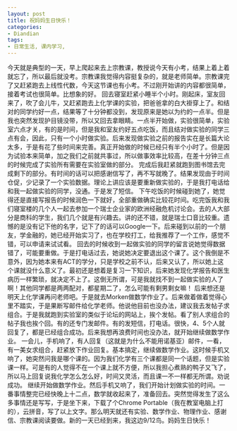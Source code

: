 ```yaml
---
layout: post
title: 祝妈妈生日快乐！
categories:
- Diandian
tags:
- 日常生活, 课内学习, 
---
```

今天就是典型的一天，早上爬起来去上宗教课，教授说今天有小考，结果上着上着就忘了，所以最后就没考。宗教课我觉得内容挺复杂的，就是老师简单。宗教课完了又赶紧跑去上线性代数，今天这节课也有小考。不过刚开始讲的内容都很简单，接着考试也很简单。比想象的好。 回去寝室赶紧小睡半个小时。刚起床，室友回来了，吹了会儿牛，又赶紧跑去上化学课的实验，把爸爸拿的白大褂穿上了。和结对的同学约好一点，结果等了十分钟都没到，发现原来是她以为约的一点半。但是我也突然发现护目镜没带，所以又回去拿眼睛。一点半开始做，实验很简单，实验室六点才关，有的是时间，但是我和室友约好五点吃饭，而且结对做实验的同学三点有会，因此，只有一个小时做实验。后来发现做实验之前的报告实在是长篇大论太多，于是有花了些时间来完善。真正开始做的时候已经只有半个小时了。但是因为试验本来简单，加之我们之前就共事过，所以做事效率比较高，在差十分钟三点的时候完成了实验所有需要在实验室做的部分。 完成后我赶紧就跑到图书馆去完成剩下的部分。有时间的话可以把感谢信写了，再不写就晚了。结果发现由于时间仓促，少记录了一个实验数据。理论上讲应该是要重新做实验的，于是我打电话给和我一起做实验的同学，没通。于是发了短信。 下午吃饭的时候碰到她了，她觉得还是直接写报告的时候润色一下就好，全部重做确实比较花时间。吃完饭我和我们寝室楼的几个人一起去参加一个瑞士企业家的欧洲经融危机讨论会。去的人大部分是商科的学生，我们几个就是有兴趣去。讲的还不错，就是瑞士口音比较重。遗憾的是没有记下他的名字，记下了的话可以Google一下。后来碰到以前的一个朋友，学金融的，她已经开始实习了，也在学校打工，给我推荐了一个工作，感觉不错，可以申请来试试看。 回去的时候收到一起做实验的同学的留言说她觉得数据错了，可能要重做。于是打电话过去，她说她决定要退出这个课了。这个我倒是不意外，因为她本来有ACT的学分，只是学校之前不认，后来又认了，所以她上这个课就没什么意义了。最初还是想着是复习一下知识，后来她发现化学报告和医生病历一样繁琐，就决定不上了。这倒无所谓，可是我就找不到一起做实验的人了啊！其他同学都是两两配对，都星期二了，怎么可能有剩男剩女嘛！ 后来想还是明天上化学课再问老师吧。于是就去Morken做数学作业了。后来做着做着觉得心里不踏实，于是果断写邮件给化学老师。他说他目前也没办法，建议我去发帖子求组合。于是我就跑到实验室的类似于论坛的网站上，挨个发帖。看了别人求组合的帖子我也挨个回。有的还专门发邮件。有的发短信，打电话。很快，4、5个人就回复了，都是已经组合成功。后来我想再浪费时间也没办法，就开始继续做数学作业。 一会儿，手机响了，有人回复（这就是为什么不能用诺基亚）邮件，一看，有一美女求组合，赶紧放下作业回复。基本搞定，继续做数学作业。这时候手机又响了，她突然问我是哪个课的。因为我们化学有三个课都是同一个话题，但是实验课一样。可是有的人觉得不在一个课上就不方便，所以我担心煮熟的鸭子又飞了，所以马上回复说我化学怎么怎么好，时间又灵活，而且课一不一样都无所谓。劝说成功。 继续开始做数学作业。然后手机又响了，我们开始计划做实验的时间。一番事情整完已经快晚上十二点，数学就收起来了，准备回去。突然觉得发生了这么多事情还是写写，于是坐下来，下载了个Chrome Portable（我在教室电脑上打的），云拼音，写了以上文字。那么明天就还有实验、数学作业、物理作业、感谢信、宗教课阅读要做。新的一天已经到来，我这边9/12鸟。妈妈生日快乐！